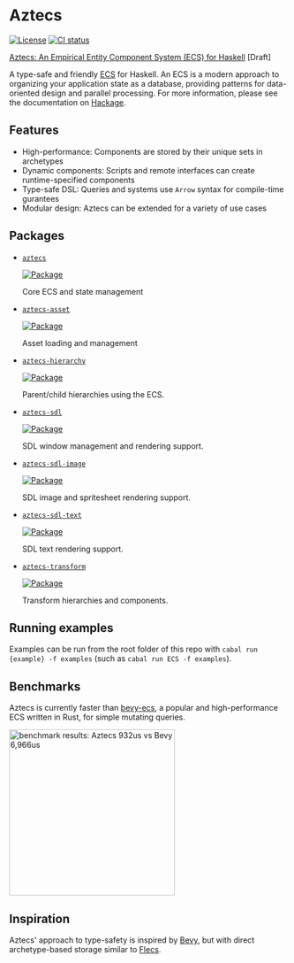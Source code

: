 # Aztecs

[![License](https://img.shields.io/badge/license-BSD3-blue.svg)](https://github.com/matthunz/aztecs/blob/main/LICENSE)
[![CI status](https://github.com/matthunz/aztecs/actions/workflows/ci.yml/badge.svg)](https://github.com/matthunz/aztecs/actions)

[Aztecs: An Empirical Entity Component System (ECS) for Haskell](https://github.com/matthunz/paper) [Draft]

A type-safe and friendly [ECS](https://en.wikipedia.org/wiki/Entity_component_system) for Haskell.
An ECS is a modern approach to organizing your application state as a database,
providing patterns for data-oriented design and parallel processing.
For more information, please see the documentation on [Hackage](https://hackage.haskell.org/package/aztecs/docs/Data-Aztecs.html).

## Features

- High-performance: Components are stored by their unique sets in archetypes
- Dynamic components: Scripts and remote interfaces can create runtime-specified components
- Type-safe DSL: Queries and systems use `Arrow` syntax for compile-time gurantees
- Modular design: Aztecs can be extended for a variety of use cases

## Packages

- [`aztecs`](https://github.com/matthunz/aztecs/blob/main/packages/aztecs)

  [![Package](https://img.shields.io/hackage/v/aztecs.svg)](https://hackage.haskell.org/package/aztecs)

  Core ECS and state management

- [`aztecs-asset`](https://github.com/matthunz/aztecs/blob/main/packages/aztecs-asset)

  [![Package](https://img.shields.io/hackage/v/aztecs-asset.svg)](https://hackage.haskell.org/package/aztecs-asset)

  Asset loading and management

- [`aztecs-hierarchy`](https://github.com/matthunz/aztecs/blob/main/packages/aztecs-hierarchy)

  [![Package](https://img.shields.io/hackage/v/aztecs-hierarchy.svg)](https://hackage.haskell.org/package/aztecs-hierarchy)

  Parent/child hierarchies using the ECS.

- [`aztecs-sdl`](https://github.com/matthunz/aztecs/blob/main/packages/aztecs-sdl)

  [![Package](https://img.shields.io/hackage/v/aztecs-sdl.svg)](https://hackage.haskell.org/package/aztecs-sdl)

  SDL window management and rendering support.

- [`aztecs-sdl-image`](https://github.com/matthunz/aztecs/blob/main/packages/aztecs-sdl-image)

  [![Package](https://img.shields.io/hackage/v/aztecs-sdl-image.svg)](https://hackage.haskell.org/package/aztecs-sdl-image)

  SDL image and spritesheet rendering support.

- [`aztecs-sdl-text`](https://github.com/matthunz/aztecs/blob/main/packages/aztecs-sdl-text)

  [![Package](https://img.shields.io/hackage/v/aztecs-sdl-text.svg)](https://hackage.haskell.org/package/aztecs-sdl-text)

  SDL text rendering support.

- [`aztecs-transform`](https://github.com/matthunz/aztecs/blob/main/packages/aztecs-transform)

  [![Package](https://img.shields.io/hackage/v/aztecs-transform.svg)](https://hackage.haskell.org/package/aztecs-transform)

  Transform hierarchies and components.

## Running examples

Examples can be run from the root folder of this repo with `cabal run {example} -f examples` (such as `cabal run ECS -f examples`).

## Benchmarks

Aztecs is currently faster than [bevy-ecs](https://github.com/bevyengine/bevy/), a popular and high-performance ECS written in Rust, for simple mutating queries.

<img alt="benchmark results: Aztecs 932us vs Bevy 6,966us" width=300 src="https://github.com/user-attachments/assets/d4b52548-0d68-428b-85d6-019428ecc0d0" />

## Inspiration

Aztecs' approach to type-safety is inspired by [Bevy](https://github.com/bevyengine/bevy/),
but with direct archetype-based storage similar to [Flecs](https://github.com/SanderMertens/flecs).
